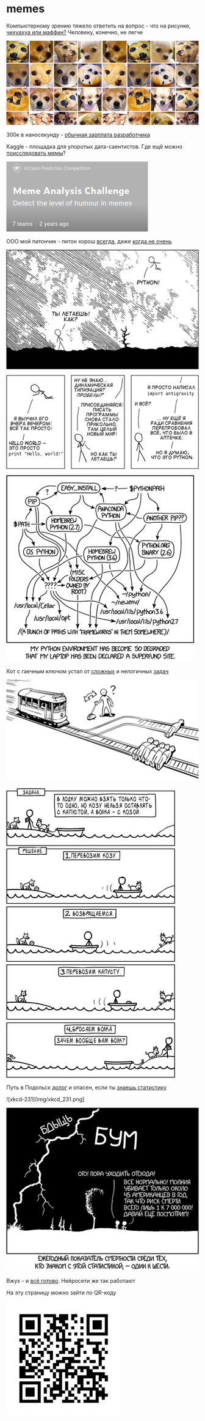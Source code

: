 # memes

Компьютерному зрению тяжело ответить на вопрос - что на рисунке, [чихуахуа или маффин?](https://www.freecodecamp.org/news/chihuahua-or-muffin-my-search-for-the-best-computer-vision-api-cbda4d6b425d/) Человеку, конечно, не легче

![чихуахуа](img/chihuahua.png)

300к в наносекунду - [обычная зарплата разработчика](https://habr.com/ru/post/570430/)

Kaggle - площадка для упоротых дата-саентистов. Где ещё можно [поисследовать мемы](https://www.kaggle.com/c/meme-analysis-challenge)?

![kaggle](img/kaggle.png)

ООО мой питончик - питон хорош [всегда](https://xkcd.ru/353/), даже [когда не очень](https://xkcd.com/1987/)

![353](img/xkcd_353.png)

![python-env](img/xkcd_python_environment.png)

Кот с гаечным ключом устал от [сложных](https://ru.wikipedia.org/wiki/Проблема_вагонетки) и нелогичных [задач](https://xkcd.ru/1134/)

![vagon](img/vagon.jpg)

![xkcd](img/xkcd_1134.png)

Путь в Подольск [долог](https://xkcd.ru/231/) и опасен, если ты [знаешь статистику](https://xkcd.ru/795/)

![xkcd-231](img/xkcd_231.png]

![xkcd-795](img/xkcd_795.png)

Вжух - и [всё готово](https://habr.com/ru/post/342950/). Нейросети же так работают

На эту страницу можно зайти по QR-коду

![QR](img/memes_qr_code.png)
